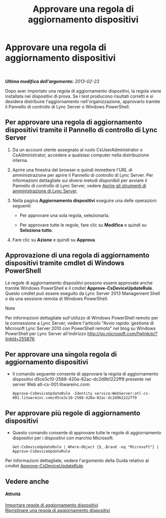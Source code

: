 ﻿---
title: Approvare una regola di aggiornamento dispositivi
TOCTitle: Approvare una regola di aggiornamento dispositivi
ms:assetid: 9dbb1c9a-be0f-4e13-9234-05501ab43ac5
ms:mtpsurl: https://technet.microsoft.com/it-it/library/JJ994053(v=OCS.15)
ms:contentKeyID: 52062255
ms.date: 08/24/2015
mtps_version: v=OCS.15
ms.translationtype: HT
---

# Approvare una regola di aggiornamento dispositivi

 

_**Ultima modifica dell'argomento:** 2013-02-23_

Dopo aver importato una regola di aggiornamento dispositivi, la regola viene installata nei dispositivi di prova. Se i test producono risultati corretti e si desidera distribuire l'aggiornamento nell'organizzazione, approvarlo tramite il Pannello di controllo di Lync Server o Windows PowerShell.

## Per approvare una regola di aggiornamento dispositivi tramite il Pannello di controllo di Lync Server

1.  Da un account utente assegnato al ruolo CsUserAdministrator o CsAdministrator, accedere a qualsiasi computer nella distribuzione interna.

2.  Aprire una finestra del browser e quindi immettere l'URL di amministrazione per aprire il Pannello di controllo di Lync Server. Per informazioni dettagliate sui diversi metodi disponibili per avviare il Pannello di controllo di Lync Server, vedere [Aprire gli strumenti di amministrazione di Lync Server](lync-server-2013-open-lync-server-administrative-tools.md).

3.  Nella pagina **Aggiornamento dispositivi** eseguire una delle operazioni seguenti:
    
      - Per approvare una sola regola, selezionarla.
    
      - Per approvare tutte le regole, fare clic su **Modifica** e quindi su **Seleziona tutto**.

4.  Fare clic su **Azione** e quindi su **Approva**.

## Approvazione di una regola di aggiornamento dispositivi tramite cmdlet di Windows PowerShell

Le regole di aggiornamento dispositivi possono essere approvate anche tramite Windows PowerShell e il cmdlet **Approve-CsDeviceUpdateRule**. Questo cmdlet può essere eseguito da Lync Server 2013 Management Shell o da una sessione remota di Windows PowerShell.


> [!NOTE]
> Per informazioni dettagliate sull'utilizzo di Windows PowerShell remoto per la connessione a Lync Server, vedere l'articolo "Avvio rapido: gestione di Microsoft Lync Server 2010 con PowerShell remoto" nel blog su Windows PowerShell per Lync Server all'indirizzo <A href="http://go.microsoft.com/fwlink/p/?linkid=255876">http://go.microsoft.com/fwlink/p/?linkId=255876</A>.



## Per approvare una singola regola di aggiornamento dispositivi

  - Il comando seguente consente di approvare la regola di aggiornamento dispositivi d5ce3c10-2588-420a-82ac-dc2d9b1222ff9 presente nel server Web atl-cs-001.litwareinc.com:
    
        Approve-CsDeviceUpdateRule -Identity service:WebServer:atl-cs-001.litwareinc.com/d5ce3c10-2588-420a-82ac-dc2d9b1222ff9

## Per approvare più regole di aggiornamento dispositivi

  - Questo comando consente di approvare tutte le regole di aggiornamento dispositivi per i dispositivi con marchio Microsoft:
    
        Get-CsDeviceUpdateRule | Where-Object {$_.Brand -eq "Microsoft"} | Approve-CsDeviceUpdateRule

Per informazioni dettagliate, vedere l'argomento della Guida relativo al cmdlet [Approve-CsDeviceUpdateRule](https://docs.microsoft.com/en-us/powershell/module/skype/Approve-CsDeviceUpdateRule).

## Vedere anche

#### Attività

[Importare regole di aggiornamento dispositivi](lync-server-2013-import-device-update-rules.md)  
[Ripristinare una regola di aggiornamento dispositivi](lync-server-2013-restore-a-device-update-rule.md)

